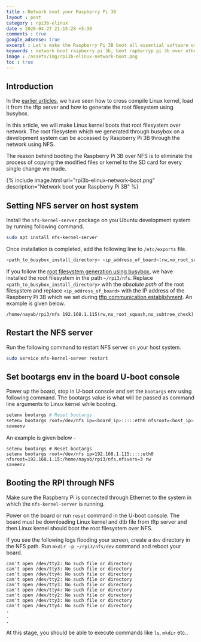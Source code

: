```yaml
---
title : Network boot your Raspberry Pi 3B
layout : post
category : rpi3b-elinux
date : 2020-04-27 21:15:28 +5:30
comments : true
google_adsense: true
excerpt : Let's make the Raspberry Pi 3B boot all essential software over network including Linux kernel, device tree binary, filesystem. Ubuntu system acts as server to host all these software.
keywords : network boot raspberry pi 3b, boot rapberryp pi 3b over ethernet, Raspberry Pi network boot Ubuntu, RPI network boot
image : /assets/img/rpi3b-elinux-network-boot.png
toc : true
---
```

## Introduction
In the [earlier articles](/book/embedded-linux-rpi3-000-intro.html#learning-path), we have seen how to cross compile Linux kernel, load it from the tftp server and how to generate the root filesystem using busybox.

In this article, we will make Linux kernel boots that root filesystem over network. The root filesystem which we generated through busybox on a development system can be accessed by Raspberry Pi 3B through the network using NFS.

The reason behind booting the Raspberry Pi 3B over NFS is to eliminate the process of copying the modified files or kernel to the SD card for every single change we made.

{% include image.html url="rpi3b-elinux-network-boot.png" description="Network boot your Raspberry Pi 3B" %}
<!--
### Install kernel modules to NFS directory.

Go to kenel source and install kernel modules to the NFS directory using the following command.
```
make INSTALL_MOD_PATH=<NFS_directory> modules_install
``
ex: make INSTALL_MOD_PATH=/home/nayab/rpi/fs/nfs/ modules_install
-->
## Setting NFS server on host system
Install the `nfs-kernel-server` package on you Ubuntu development system by running following command.
```bash
sudo apt install nfs-kernel-server
```
Once installation is completed, add the following line to `/etc/exports` file.
```bash
<path_to_busybox_install_directory> <ip_address_of_board>(rw,no_root_squash,no_subtree_check)
```
If you follow the [root filesystem generation using busybox](/rpi3b-elinux/embedded-linux-rpi3-060-busybox.html), we have installed the root filesystem in the path `~/rpi3/nfs`. Replace `<path_to_busybox_install_directory>` with the *absolute path* of the root filesystem and replace `<ip_address_of_board>` with the IP address of the Raspberry Pi 3B which we set during [tftp communication establishment](/rpi3b-elinux/embedded-linux-rpi3-040-tftp-comm.html). An example is given below.

`/home/nayab/rpi3/nfs 192.168.1.115(rw,no_root_squash,no_subtree_check)`

## Restart the NFS server
Run the following command to restart NFS server on your host system.
```bash
sudo service nfs-kernel-server restart
```
## Set bootargs env in the board U-boot console
Power up the board, stop in U-boot console and set the `bootargs` env using following command. The bootargs value is what will be passed as command line arguments to Linux kernel while booting.
<!--
**Note** : You may need to change the device tree from `bcm2710-rpi-3-b.dtb` to `bcm2837-rpi-3-b.dtb` in the config.txt file to stop in the U-boot console.
setenv bootargs # Reset bootargs
setenv bootargs root=/dev/nfs console=ttyAMA0,115200 console=tty1 ip=<board_ip>:::::eth0 nfsroot=<host_ip>:<path_to_busybox_on_host>,nfsvers=3 rw
-->
```bash
setenv bootargs # Reset bootargs
setenv bootargs root=/dev/nfs ip=<board_ip>:::::eth0 nfsroot=<host_ip>:<path_to_busybox_on_host>,nfsvers=3 rw
saveenv
```
An example is given below -
```
setenv bootargs # Reset bootargs
setenv bootargs root=/dev/nfs ip=192.168.1.115:::::eth0 nfsroot=192.168.1.15:/home/nayab/rpi3/nfs,nfsvers=3 rw
saveenv
```
<!--
**Note** : Don't forget to revert back device tree.
-->
## Booting the RPI through NFS
Make sure the Raspberry Pi is connected through Ethernet to the system in which the `nfs-kernel-server` is running.

Power on the board or run `reset` command in the U-boot console. The board must be downloading Linux kernel and dtb file from tftp server and then Linux kernel should boot the root filesystem over NFS.

If you see the following logs flooding your screen, create a `dev` directory in the NFS path. Run `mkdir -p ~/rpi3/nfs/dev` command and reboot your board.
```
can't open /dev/tty2: No such file or directory
can't open /dev/tty3: No such file or directory
can't open /dev/tty4: No such file or directory
can't open /dev/tty2: No such file or directory
can't open /dev/tty3: No such file or directory
can't open /dev/tty4: No such file or directory
can't open /dev/tty2: No such file or directory
can't open /dev/tty3: No such file or directory
can't open /dev/tty4: No such file or directory
.
.
.
```

At this stage, you should be able to execute commands like `ls`, `mkdir` etc..
